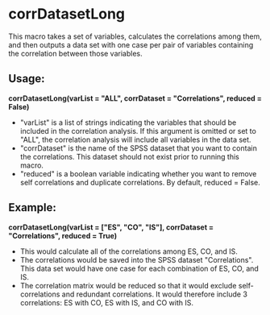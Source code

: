 # corrDatasetLong
This macro takes a set of variables, calculates the correlations among them, and then outputs a data set with one case per pair of variables containing the correlation between those variables.

## Usage:
**corrDatasetLong(varList = "ALL", corrDataset = "Correlations", reduced = False)**
* "varList" is a list of strings indicating the variables that should be included in the correlation analysis. If this argument is omitted or set to "ALL", the correlation analysis will include all variables in the data set.
* "corrDataset" is the name of the SPSS dataset that you want to contain the correlations. This dataset should not exist prior to running this macro.
* "reduced" is a boolean variable indicating whether you want to remove self correlations and duplicate correlations. By default, reduced = False.

## Example: 
**corrDatasetLong(varList = ["ES", "CO", "IS"], corrDataset = "Correlations", reduced = True)**
* This would calculate all of the correlations among ES, CO, and IS. 
* The correlations would be saved into the SPSS dataset "Correlations". This data set would have one case for each combination of ES, CO, and IS.
* The correlation matrix would be reduced so that it would exclude self-correlations and redundant correlations. It would therefore include 3 correlations: ES with CO, ES with IS, and CO with IS. 
